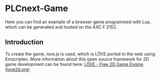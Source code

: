 # PLCnext-Game

Here you can find an example of a browser game programmed with Lua, which can be generated and hosted on the AXC F 2152.

## Introduction
To create the game, love.js is used, which is LÖVE ported to the web using Emscripten. More information about this open source framework for 2D game development can be found here: [LÖVE - Free 2D Game Engine (love2d.org)](https://love2d.org/)
